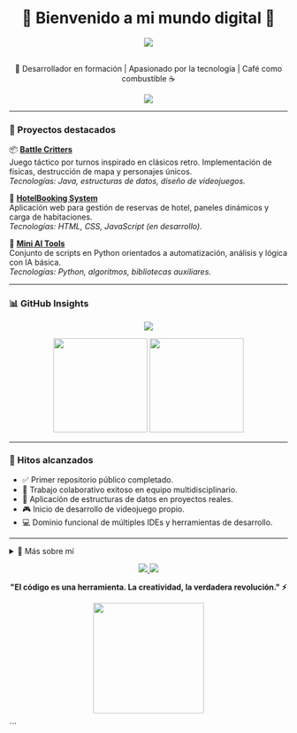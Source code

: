 <h1 align="center">👾 Bienvenido a mi mundo digital 👾</h1>

<div align="center">
  <img src="https://readme-typing-svg.herokuapp.com?font=Fira+Code&duration=3000&pause=1000&color=00F7FF&center=true&vCenter=true&multiline=true&width=600&lines=Hola%2C+soy+Minazuki+%7C+%40Dev-Sot;Desarrollador+orientado+a+resultados+🚀;Python+%7C+Java+%7C+Frontend+en+proceso;En+constante+aprendizaje+y+evolución" />
</div>

<br />

<p align="center">
  🧠 Desarrollador en formación | Apasionado por la tecnología | Café como combustible ☕
</p>

<div align="center">
  <img src="https://skillicons.dev/icons?i=python,java,js,html,css,sql,vscode,eclipse,git" />
</div>

---

### 🧪 Proyectos destacados

📦 [**Battle Critters**](https://github.com/Dev-Sot/battle-critters)  
Juego táctico por turnos inspirado en clásicos retro. Implementación de físicas, destrucción de mapa y personajes únicos.  
_Tecnologías: Java, estructuras de datos, diseño de videojuegos._

🏨 [**HotelBooking System**](https://github.com/Dev-Sot/hotel-booking)  
Aplicación web para gestión de reservas de hotel, paneles dinámicos y carga de habitaciones.  
_Tecnologías: HTML, CSS, JavaScript (en desarrollo)._

🧰 [**Mini AI Tools**](https://github.com/Dev-Sot/mini-ai-tools)  
Conjunto de scripts en Python orientados a automatización, análisis y lógica con IA básica.  
_Tecnologías: Python, algoritmos, bibliotecas auxiliares._

---

### 📊 GitHub Insights

<p align="center">
  <img src="https://github-profile-trophy.vercel.app/?username=Dev-Sot&theme=algolia&no-frame=true&row=1&column=7" />
</p>

<div align="center">
  <img height="170px" src="https://github-readme-stats.vercel.app/api?username=Dev-Sot&show_icons=true&theme=tokyonight&count_private=true" />
  <img height="170px" src="https://github-readme-stats.vercel.app/api/top-langs/?username=Dev-Sot&layout=compact&theme=tokyonight" />
</div>

---

### 🎯 Hitos alcanzados

- ✅ Primer repositorio público completado.
- 🤝 Trabajo colaborativo exitoso en equipo multidisciplinario.
- 🧠 Aplicación de estructuras de datos en proyectos reales.
- 🎮 Inicio de desarrollo de videojuego propio.
- 💻 Dominio funcional de múltiples IDEs y herramientas de desarrollo.

---

<details>
  <summary>📁 Más sobre mí</summary>

```yaml
nombre: Minazuki
alias: @Dev-Sot
lenguajes:
  - Python
  - Java
  - JavaScript (aprendiendo)
  - SQL (aprendiendo)
  - HTML & CSS (aprendiendo)
IDE_favoritos:
  - VSCode
  - Eclipse
intereses:
  - Desarrollo de software profesional
  - Inteligencia Artificial
  - Diseño de videojuegos
  - Backend y lógica aplicada
```
</details>
<p align="center"> <a href="https://linkedin.com/in/Dev-Sot" target="_blank"> <img src="https://img.shields.io/badge/LinkedIn-0A66C2?style=for-the-badge&logo=linkedin&logoColor=white" /> </a> <a href="mailto:tucorreo@gmail.com" target="_blank"> <img src="https://img.shields.io/badge/Gmail-D14836?style=for-the-badge&logo=gmail&logoColor=white" /> </a> </p> <p align="center"> <b>"El código es una herramienta. La creatividad, la verdadera revolución." ⚡</b> </p> <p align="center"> <img src="https://media.giphy.com/media/2A75RyXVzzSI2bx4Gj/giphy.gif" height="200px"/> </p> ```
